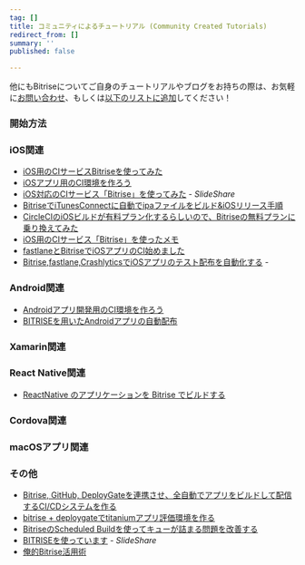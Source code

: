 ```yaml
---
tag: []
title: コミュニティによるチュートリアル (Community Created Tutorials)
redirect_from: []
summary: ''
published: false

---
```

他にもBitriseについてご自身のチュートリアルやブログをお持ちの際は、お気軽に[お問い合わせ](https://www.bitrise.io/contact)、もしくは[以下のリストに追加](https://github.com/bitrise-io/devcenter/edit/master/docs/tutorials/community-created.md)してください！

### 開始方法

### iOS関連

* [iOS用のCIサービスBitriseを使ってみた](http://qiita.com/keygx/items/ab6149476f43ec51eb5c)
* [iOSアプリ用のCI環境を作ろう](http://qiita.com/kou_hon/items/51dda72ad62c0c03a720)
* [iOS対応のCIサービス「Bitrise」を使ってみた](http://sssslide.com/www.slideshare.net/koogawa/ioscibitrise) - _SlideShare_
* [BitriseでiTunesConnectに自動でipaファイルをビルド&iOSリリース手順](http://qiita.com/narukun/items/960d71f6577146550b08)
* [CircleCIのiOSビルドが有料プラン化するらしいので、Bitriseの無料プランに乗り換えてみた](http://engineering.otobank.co.jp/entry/ios-build-switch-to-bitrise-from-circleci)
* [iOS用のCIサービス「Bitrise」を使ったメモ](http://blog.koogawa.com/entry/2016/01/31/110032)
* [fastlaneとBitriseでiOSアプリのCI始めました](http://blog.lisb.direct/entry/2017/07/20/100000)
* [Bitrise,fastlane,CrashlyticsでiOSアプリのテスト配布を自動化する](http://techblog.lclco.com/entry/2016/05/09/192230) -

### Android関連

* [Androidアプリ開発用のCI環境を作ろう](http://qiita.com/kou_hon/items/fe80072a38dd8aa861af)
* [BITRISEを用いたAndroidアプリの自動配布](http://qiita.com/sjnya/items/6ac1c800f16a7f24201a)

### Xamarin関連

### React Native関連

* [ReactNative のアプリケーションを Bitrise でビルドする](http://qiita.com/jtakahashi0604/items/5133358aa55a03137fbc)

### Cordova関連

### macOSアプリ関連

### その他

* [Bitrise, GitHub, DeployGateを連携させ、全自動でアプリをビルドして配信するCI/CDシステムを作る](https://qiita.com/kyoro353/items/200d5b34b9f5805dd43a)
* [bitrise + deploygateでtitaniumアプリ評価環境を作る](http://qiita.com/imoans/items/aa6dec9392d2ed0b77cd)
* [BitriseのScheduled Buildを使ってキューが詰まる問題を改善する](http://qiita.com/shobyshoby/items/610aaa40b4a49498849c)
* [BITRISEを使っています](http://www.slideshare.net/kurikazu/bitrise-62409912) - _SlideShare_
* [俺的Bitrise活用術](http://yanma.hateblo.jp/entry/2016/03/15/104131)